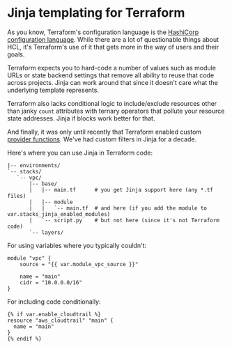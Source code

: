 # Jinja templating for Terraform

As you know, Terraform's configuration language is the [HashiCorp configuration language](https://github.com/hashicorp/hcl).
While there are a lot of questionable things about HCL, it's Terraform's use of it that gets more in the way of users and their goals.

Terraform expects you to hard-code a number of values such as module URLs or state backend settings that remove all ability to reuse that code across projects.
Jinja can work around that since it doesn't care what the underlying template represents.

Terraform also lacks conditional logic to include/exclude resources other than janky `count` attributes with ternary operators that pollute your resource state addresses.
Jinja if blocks work better for that.

And finally, it was only until recently that Terraform enabled custom [provider functions](https://www.hashicorp.com/blog/terraform-1-8-improves-extensibility-with-provider-defined-functions).
We've had custom filters in Jinja for a decade.

Here's where you can use Jinja in Terraform code:
```
|-- environments/
`-- stacks/
   `-- vpc/
       |-- base/
       |   |-- main.tf      # you get Jinja support here (any *.tf files)
       |   |-- module
       |   |   `-- main.tf  # and here (if you add the module to var.stacks_jinja_enabled_modules)
       |   `-- script.py    # but not here (since it's not Terraform code)
       `-- layers/
```

For using variables where you typically couldn't:
```hcl
module "vpc" {
	source = "{{ var.module_vpc_source }}"

	name = "main"
	cidr = "10.0.0.0/16"
}
```

For including code conditionally:
```hcl
{% if var.enable_cloudtrail %}
resource "aws_cloudtrail" "main" {
  name = "main"
}
{% endif %}
```
